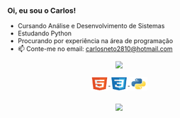 ### Oi, eu sou o Carlos!

- Cursando Análise e Desenvolvimento de Sistemas
- Estudando Python
- Procurando por experiência na área de programação
- 📫 Conte-me no email: carlosneto2810@hotmail.com

<div align="center">
  <a href="https://github.com/Carlos-Teofilo">
  <img height="180em" src="https://github-readme-stats.vercel.app/api?username=Carlos-Teofilo&show_icons=true&theme=dark&include_all_commits=true&count_private=true"/>
  
<div style="display: inline_block"><br>
  <img align="center" alt="Carlos-HTML" height="30" width="40" src="https://raw.githubusercontent.com/devicons/devicon/master/icons/html5/html5-original.svg">
  <img align="center" alt="Carlos-CSS" height="30" width="40" src="https://raw.githubusercontent.com/devicons/devicon/master/icons/css3/css3-original.svg">
  <img align="center" alt="Carlos-Python" height="30" width="40" src="https://raw.githubusercontent.com/devicons/devicon/master/icons/python/python-original.svg">
</div>
  
##
  
<div>
<!--  <a href="https://www.youtube.com/channel/UC_-uuuZbY0AAt9CViNzvc-Q" target="_blank"><img src="https://img.shields.io/badge/YouTube-FF0000?style=for-the-badge&logo=youtube&logoColor=white" target="_blank"></a> 
  <a href="https://instagram.com/rafaballerini" target="_blank"><img src="https://img.shields.io/badge/-Instagram-%23E4405F?style=for-the-badge&logo=instagram&logoColor=white" target="_blank"></a>
  <a href="https://www.linkedin.com/in/rafaella-ballerini-45875016a" target="_blank"><img src="https://img.shields.io/badge/-LinkedIn-%230077B5?style=for-the-badge&logo=linkedin&logoColor=white" target="_blank"></a>
 <a href="https://discord.gg/wagxzStdcR" target="_blank"><img src="https://img.shields.io/badge/Discord-7289DA?style=for-the-badge&logo=discord&logoColor=white" target="_blank"></a> 
![Snake animation](https://github.com/Carlos-Teofilo/Carlos-Teofilo/blob/output/github-contribution-grid-snake.svg)
 -->
  <a href = "mailto:carlosneto2810@gmail.com"><img src="https://img.shields.io/badge/-Gmail-%23333?style=for-the-badge&logo=Gmail&logoColor=white" target="_blank"></a>
</div>

